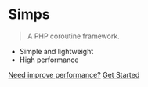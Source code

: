 # Simps

> A PHP coroutine framework.

* Simple and lightweight
* High performance

[Need improve performance?](mailto:team@simps.io)
<a href="https://doc.simps.io" target="_self">Get Started</a>